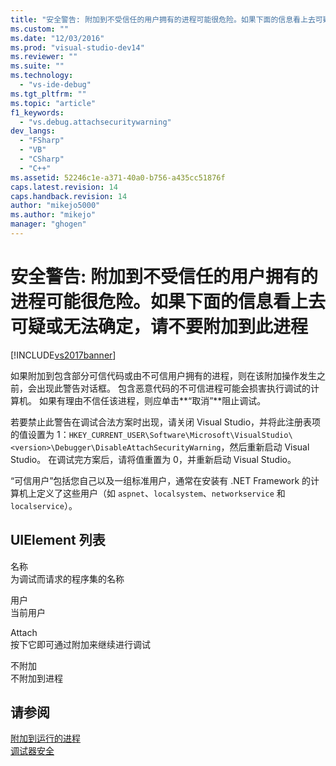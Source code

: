 ```yaml
---
title: "安全警告: 附加到不受信任的用户拥有的进程可能很危险。如果下面的信息看上去可疑或无法确定，请不要附加到此进程 | Microsoft Docs"
ms.custom: ""
ms.date: "12/03/2016"
ms.prod: "visual-studio-dev14"
ms.reviewer: ""
ms.suite: ""
ms.technology: 
  - "vs-ide-debug"
ms.tgt_pltfrm: ""
ms.topic: "article"
f1_keywords: 
  - "vs.debug.attachsecuritywarning"
dev_langs: 
  - "FSharp"
  - "VB"
  - "CSharp"
  - "C++"
ms.assetid: 52246c1e-a371-40a0-b756-a435cc51876f
caps.latest.revision: 14
caps.handback.revision: 14
author: "mikejo5000"
ms.author: "mikejo"
manager: "ghogen"
---
```

# 安全警告: 附加到不受信任的用户拥有的进程可能很危险。如果下面的信息看上去可疑或无法确定，请不要附加到此进程
[!INCLUDE[vs2017banner](../code-quality/includes/vs2017banner.md)]

如果附加到包含部分可信代码或由不可信用户拥有的进程，则在该附加操作发生之前，会出现此警告对话框。  包含恶意代码的不可信进程可能会损害执行调试的计算机。  如果有理由不信任该进程，则应单击**“取消”**阻止调试。  
  
 若要禁止此警告在调试合法方案时出现，请关闭 Visual Studio，并将此注册表项的值设置为 1：`HKEY_CURRENT_USER\Software\Microsoft\VisualStudio\<version>\Debugger\DisableAttachSecurityWarning`，然后重新启动 Visual Studio。  在调试完方案后，请将值重置为 0，并重新启动 Visual Studio。  
  
 “可信用户”包括您自己以及一组标准用户，通常在安装有 .NET Framework 的计算机上定义了这些用户（如 `aspnet`、`localsystem`、`networkservice` 和 `localservice`）。  
  
## UIElement 列表  
 名称  
 为调试而请求的程序集的名称  
  
 用户  
 当前用户  
  
 Attach  
 按下它即可通过附加来继续进行调试  
  
 不附加  
 不附加到进程  
  
## 请参阅  
 [附加到运行的进程](../debugger/attach-to-running-processes-with-the-visual-studio-debugger.md)   
 [调试器安全](../debugger/debugger-security.md)